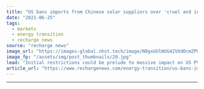 ```yaml
---
title: "US bans imports from Chinese solar suppliers over 'cruel and inhumane' forced labour"
date: "2021-06-25"
tags: 
  - markets
  - energy transition
  - recharge news
source: "recharge news"
image_url: "https://images-global.nhst.tech/image/N0gxUUlWUG42VXdOcmZPUmFDWmU0NUNBUFJybW1YR3hrL1dWWmxIT0FnTT0=/nhst/binary/5b50cb130abb4289815d18304a0feab8"
image_fp: "/assets/img/post_thumbnails/20.jpg"
lead: "Initial restrictions could be prelude to massive impact on US PV sector if extended later to cover modules"
article_url: "https://www.rechargenews.com/energy-transition/us-bans-imports-from-chinese-solar-suppliers-over-cruel-and-inhumane-forced-labour/2-1-1031039"
---
```


---
